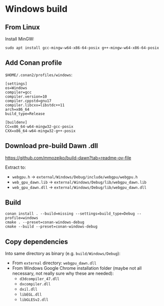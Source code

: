 # Windows build

## From Linux
Install MinGW:
```shell
sudo apt install gcc-mingw-w64-x86-64-posix g++-mingw-w64-x86-64-posix
```

## Add Conan profile
`$HOME/.conan2/profiles/windows`:
```
[settings]
os=Windows
compiler=gcc
compiler.version=10
compiler.cppstd=gnu17
compiler.libcxx=libstdc++11
arch=x86_64
build_type=Release

[buildenv]
CC=x86_64-w64-mingw32-gcc-posix
CXX=x86_64-w64-mingw32-g++-posix
```

## Download pre-build Dawn .dll
https://github.com/mmozeiko/build-dawn?tab=readme-ov-file

Extract to:
* `webgpu.h` -> `external/Windows/Debug/include/webgpu/webgpu.h`
* `web_gpu_dawn.lib` -> `external/Windows/Debug/lib/webgpu_dawn.lib`
* `web_gpu_dawn.dll` -> `external/Windows/Debug/lib/webgpu_dawn.dll`

## Build
```shell
conan install . --build=missing --settings=build_type=Debug --profile=windows
cmake . --preset=conan-windows-debug
cmake --build --preset=conan-windows-debug
```

## Copy dependencies
Into same directory as binary (e.g. `build/Windows/Debug`):
* From `external` directory: `webgpu_dawn.dll`
* From Windows Google Chrome installation folder (maybe not all necessary, not really sure why these are needed):
  * `d3dcompiler_47.dll`
  * `dxcompiler.dll`
  * `dxil.dll`
  * `libEGL.dll`
  * `libGLESv2.dll`